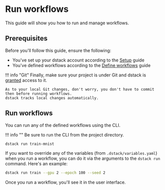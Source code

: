 # Run workflows

This guide will show you how to run and manage workflows.

## Prerequisites

Before you'll follow this guide, ensure the following:

* You've set up your dstack account according to the [Setup](setup.md) guide 
* You've defined workflows according to the [Define workflows](define-workflows.md) guide

!!! info "Git"
    Finally, make sure your project is under Git and dstack is [granted](setup.md#step-3-configure-git-credentials) access to it.

    As to your local Git changes, don't worry, you don't have to commit then before running workflows.
    dstack tracks local changes automatically.

## Run workflows

You can run any of the defined workflows using the CLI.

!!! info ""
    Be sure to run the CLI from the project directory.

```bash
dstack run train-mnist 
```

If you want to override any of the variables (from `.dstack/variables.yaml`) when you run a workflow, 
you can do it via the arguments to the `dstack run` command. 
Here's an example:

```bash
dstack run train --gpu 2 --epoch 100 --seed 2
```

Once you run a workflow, you'll see it in the user interface.

[//]: # (TODO: Tell about logs and artifacts)

[//]: # (TODO: Add screenshots)

[//]: # (TODO: Tell about statuses)

[//]: # (TODO: Tell about availability issues)

[//]: # (TODO: Tell about local diffs in the user interface)

[//]: # (TODO: Tell about stopping and restarting workflows)

[//]: # (TODO: Add a link to the CLI reference)